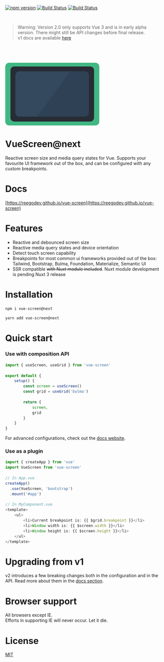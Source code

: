 [![npm version](https://img.shields.io/npm/v/vue-screen/next)](https://www.npmjs.com/package/vue-screen)
[![Build Status](https://github.com/reegodev/vue-screen/workflows/Node.js%20CI/badge.svg)](https://github.com/reegodev/vue-screen/actions)
[![Build Status](https://img.shields.io/badge/vue-3.x.x-brightgreen.svg)](https://img.shields.io/badge/vue-3.x-brightgreen.svg)

<br>

> Warning: Version 2.0 only supports Vue 3 and is in early alpha version. There might still be API changes before final release.<br> v1 docs are available [here](https://github.com/reegodev/vue-screen/tree/v1.5.3#vuescreen)

<br>

<img src="/packages/docs/src/public/logo.svg" alt="VueScreen logo" width="300" style="margin-top: 40px" />

# VueScreen@next
Reactive screen size and media query states for Vue. Supports your favourite UI framework out of the box, and can be configured with any custom breakpoints.

# Docs

[https://reegodev.github.io/vue-screen](https://reegodev.github.io/vue-screen)

# Features
- Reactive and debounced screen size<br>
- Reactive media query states and device orientation<br>
- Detect touch screen capability<br>
- Breakpoints for most common ui frameworks provided out of the box: Tailwind, Bootstrap, Bulma, Foundation, Materialize, Semantic UI<br>
- SSR compatible <s>with Nuxt module included</s>. Nuxt module development is pending Nuxt 3 release <br>

# Installation

```bash
npm i vue-screen@next
```

```bash
yarn add vue-screen@next
```

# Quick start

### Use with composition API
```js
import { useScreen, useGrid } from 'vue-screen'

export default {
    setup() {
        const screen = useScreen()
        const grid = useGrid('bulma')

        return {
            screen,
            grid
        }
    }
}
```

For advanced configurations, check out the [docs website](https://reegodev.github.io/vue-screen/).

### Use as a plugin
```js
import { createApp } from 'vue'
import VueScreen from 'vue-screen'

// In App.vue
createApp()
  .use(VueScreen, 'bootstrap')
  .mount('#app')

// In MyComponent.vue
<template>
    <ul>
        <li>Current breakpoint is: {{ $grid.breakpoint }}</li>
        <li>Window width is: {{ $screen.width }}</li>
        <li>Window height is: {{ $screen.height }}</li>
    </ul>
</template>
```

# Upgrading from v1

v2 introduces a few breaking changes both in the configuration and in the API.
Read more about them in the [docs section](https://reegodev.github.io/vue-screen/guide/upgrading).

# Browser support

All browsers except IE.
<br>Efforts in supporting IE will never occur. Let it die.

# License

[MIT](/LICENSE)

